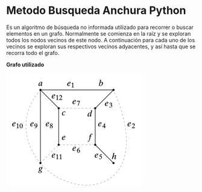 # Metodo Busqueda Anchura Python

Es un algoritmo de búsqueda no informada utilizado para recorrer o buscar elementos en un grafo.
Normalmente se comienza en la raíz y se exploran todos los nodos vecinos de este nodo. A continuación para cada uno de los vecinos se exploran sus respectivos vecinos adyacentes, y así hasta que se recorra todo el grafo.

**Grafo utilizado**

![Imagen Grafo](./graph.png)
